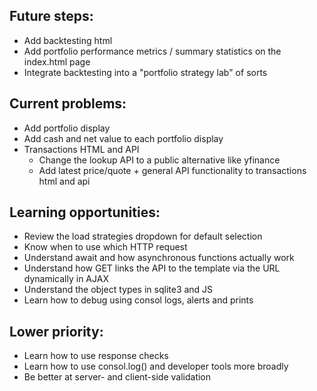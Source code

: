 ## Future steps:
- Add backtesting html
- Add portfolio performance metrics / summary statistics on the index.html page
- Integrate backtesting into a "portfolio strategy lab" of sorts


## Current problems:
- Add portfolio display
- Add cash and net value to each portfolio display
- Transactions HTML and API
    - Change the lookup API to a public alternative like yfinance
    - Add latest price/quote + general API functionality to transactions html and api


## Learning opportunities:
- Review the load strategies dropdown for default selection
- Know when to use which HTTP request
- Understand await and how asynchronous functions actually work
- Understand how GET links the API to the template via the URL dynamically in AJAX
- Understand the object types in sqlite3 and JS
- Learn how to debug using consol logs, alerts and prints

## Lower priority:
- Learn how to use response checks
- Learn how to use consol.log() and developer tools more broadly
- Be better at server- and client-side validation
